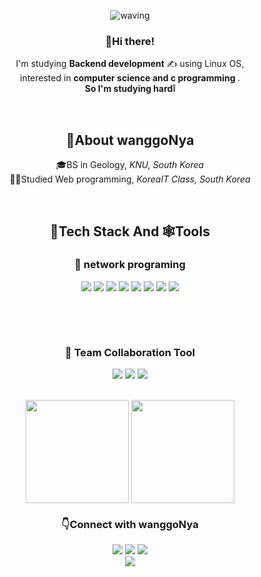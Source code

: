 <div align="center">
 
![waving](https://capsule-render.vercel.app/api?type=waving&height=200&animation=twinkling&text=wanggoNya🍊&fontAlign=25&fontAlignY=40&fontSize=50&fontColor=191970&color=0:F4A500,100:F4A500)
 
 ### 👋Hi there!      

I'm studying <b>Backend development</b> ✍️ using Linux OS,
<br>interested in <b>computer science and c programming </b>.<br>
<b>So I'm studying hard❕</b>
 
 <br>
 
 
## 🍊About wanggoNya

🎓BS in Geology, <i>KNU, South Korea</i><br>
🧑‍💻Studied Web programming, <i>KoreaIT Class, South Korea</i>

 <br>
 
 
## 🏃Tech Stack And 🕸️Tools
 
 ### 🌌 network programing
 <p>
  <img src="https://img.shields.io/badge/C-A8B9CC?style=flat-square&logo=C&logoColor=white"/> 
  
 <img src="https://img.shields.io/badge/Shell-FFD500?style=flat-square&logo=Shell&logoColor=white"/>

 <!-- tool -->
  
 <img src="https://img.shields.io/badge/CentOS-262577?style=flat-square&logo=CentOS&logoColor=white"/>
 
  <img src="https://img.shields.io/badge/Vim-019733?style=flat-square&logo=Vim&logoColor=white"/>
 
  <img src="https://img.shields.io/badge/MobaXterm-000000?style=flat-square&logo=MobaXterm&logoColor=white"/>

  <img src="https://img.shields.io/badge/Wireshark-1679A7?style=flat-square&logo=Wireshark&logoColor=white"/>
 
  <img src="https://img.shields.io/badge/VirtualBox-183A61?style=flat-square&logo=VirtualBox&logoColor=white"/>

  <img src="https://img.shields.io/badge/Git-F05032?style=flat-square&logo=Git&logoColor=white"/>
 
</p>
 
  <br>
 
  <!-- 
 ### 🌌 web development 
<p>
  <img src="https://img.shields.io/badge/Java-007396?style=flat-square&logo=Java&logoColor=white"/>
 
 <img src="https://img.shields.io/badge/Spring Boot-6DB33F?style=flat-square&logo=SpringBoot&logoColor=white"/>
 
  <img src="https://img.shields.io/badge/jQuery-0769AD?style=flat-square&logo=jQuery&logoColor=white"/>
 
 <img src="https://img.shields.io/badge/JavaScript-F7DF1E?style=flat-square&logo=Javascript&logoColor=black"/>
 
  <img src="https://img.shields.io/badge/Thymeleaf-005F0F?style=flat-square&logo=Thymeleaf&logoColor=white"/>
 
  <img src="https://img.shields.io/badge/MySQL-4479A1?style=flat-square&logo=MySQL&logoColor=white"/>
 
 <img src="https://img.shields.io/badge/Oracle-F80000?style=flat-square&logo=Oracle&logoColor=white"/>
 
  <img src="https://img.shields.io/badge/Python-3776AB?style=flat-square&logo=python&logoColor=white"/>
 
  <img src="https://img.shields.io/badge/pandas-150458?style=flat-square&logo=pandas&logoColor=white"/>

  -->
 <!-- tool -->
  <!--
 <br>
  <img src="https://img.shields.io/badge/Eclipse-2C2255?style=flat-square&logo=Eclipseide&logoColor=white"/>
 
 <img src="https://img.shields.io/badge/IntelliJ-000000?style=flat-square&logo=IntelliJIDEA&logoColor=white"/>
 
  <img src="https://img.shields.io/badge/VScode-007ACC?style=flat-square&logo=visualstudiocode&logoColor=white"/>
 
  <img src="https://img.shields.io/badge/Anaconda-44A833?style=flat-square&logo=Anaconda&logoColor=white"/>

  <img src="https://img.shields.io/badge/Jupyter-F37626?style=flat-square&logo=Jupyter&logoColor=white"/>

  <img src="https://img.shields.io/badge/Git-F05032?style=flat-square&logo=Git&logoColor=white"/>
 
 <img src="https://img.shields.io/badge/Sourcetree-0052CC?style=flat-square&logo=Sourcetree&logoColor=white"/>
-->
 
</p>
<br>

 ### 🌌 Team Collaboration Tool
 
 <p>
 <img src="https://img.shields.io/badge/Redmine-B32024?style=flat-square&logo=Redmine&logoColor=white"/>

 <img src="https://img.shields.io/badge/Slack-4A154B?style=flat-square&logo=Slack&logoColor=white"/>
 
  <img src="https://img.shields.io/badge/Notion-000000?style=flat-square&logo=Notion&logoColor=white"/>
 </p>
 <br>

<img align='center' src="https://github-readme-stats.vercel.app/api/top-langs/?username=wanggoNya&layout=compact&&theme=gruvbox" height="165">

<img align='center' src="https://github-readme-stats.vercel.app/api?username=wanggoNya&theme=gruvbox" height="165">
 



 <br>
  
### 👇Connect with wanggoNya

<p>
  <a href=https://wanggonya.tistory.com/ target="_blank"><img src="https://img.shields.io/badge/TECH BLOG-FFE4B5?style=flat-square&logo=tvtime&logoColor=black"/></a>
  <a href="mailto:tndus6384@naver.com" target="_blank"><img src="https://img.shields.io/badge/EMAIL-82E0AA?style=flat-square&logo=naver&logoColor=black"/></a>
  <a href="https://github.com/wanggoNya" target="_blank"><img src="https://img.shields.io/badge/GITHUB-D7DBDD?style=flat-square&logo=github&logoColor=black"/></a><br>
<a href="https://hits.seeyoufarm.com"><img src="https://hits.seeyoufarm.com/api/count/incr/badge.svg?url=https%3A%2F%2Fgithub.com%2FwanggoNya&count_bg=%23B8B4A5&title_bg=%23F8D26F&icon=github.svg&icon_color=%230C0C0C&title=Hits&edge_flat=true"/></a>
</p>
 </div>

